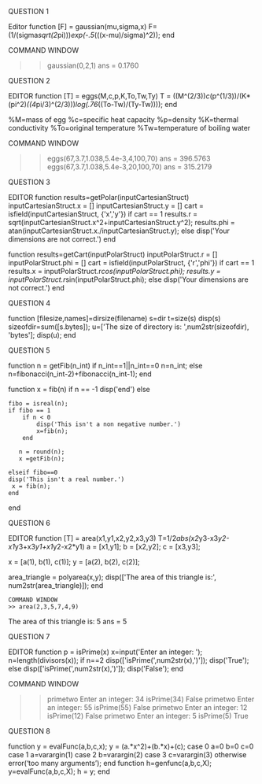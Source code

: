 QUESTION 1

Editor
function [F] = gaussian(mu,sigma,x)
F=(1/(sigma*sqrt(2*pi)))*exp(-.5*(((x-mu)/sigma)^2));
end

COMMAND WINDOW
>> gaussian(0,2,1)
ans =
    0.1760

QUESTION 2 

EDITOR
function [T] = eggs(M,c,p,K,To,Tw,Ty)
    T = ((M^(2/3))*c*(p^(1/3))/(K*(pi^2)*((4*pi/3)^(2/3)))*log(.76*((To-Tw)/(Ty-Tw))));
end

%M=mass of egg
%c=specific heat capacity
%p=density
%K=thermal conductivity
%To=original temperature
%Tw=temperature of boiling water

COMMAND WINDOW
>> eggs(67,3.7,1.038,5.4e-3,4,100,70)
ans =
  396.5763
>> eggs(67,3.7,1.038,5.4e-3,20,100,70)
ans =
  315.2179
  
 QUESTION 3 
 
EDITOR
 function results=getPolar(inputCartesianStruct)
    inputCartesianStruct.x = []
    inputCartesianStruct.y = []
    cart = isfield(inputCartesianStruct, {'x','y'})
    if cart == 1
        results.r = sqrt(inputCartesianStruct.x^2+inputCartesianStruct.y^2);
        results.phi = atan(inputCartesianStruct.x./inputCartesianStruct.y);
    else
        disp('Your dimensions are not correct.')
end
 

function results=getCart(inputPolarStruct)
    inputPolarStruct.r = []
    inputPolarStruct.phi = []
    cart = isfield(inputPolarStruct, {'r','phi'})
    if cart == 1
        results.x = inputPolarStruct.r*cos(inputPolarStruct.phi);
        results.y = inputPolarStruct.r*sin(inputPolarStruct.phi);
    else
        disp('Your dimensions are not correct.')
end

 
 QUESTION 4
 
 function [filesize,names]=dirsize(filename)
s=dir
t=size(s)
disp(s)
sizeofdir=sum([s.bytes]);
u=['The size of directory is: ',num2str(sizeofdir), 'bytes'];
disp(u);
end

 
 QUESTION 5
 
  function n = getFib(n_int)
if n_int==1||n_int==0
    n=n_int;
else
    n=fibonacci(n_int-2)+fibonacci(n_int-1);
end

function x = fib(n)
if n == -1 
    disp('end')
else
    
    fibo = isreal(n);
    if fibo == 1
        if n < 0
            disp('This isn't a non negative number.')
            x=fib(n);
        end
    
       n = round(n);
       x =getFib(n);
   
    elseif fibo==0
    disp('This isn't a real number.')
     x = fib(n);
    end
end
 
 
 QUESTION 6
 
EDITOR
 function [T] = area(x1,y1,x2,y2,x3,y3)
T=1/2*abs(x2*y3-x3*y2-x1*y3+x3*y1+x1*y2-x2*y1)
a = [x1,y1];
b = [x2,y2];
c = [x3,y3];

x = [a(1), b(1), c(1)]; 
y = [a(2), b(2), c(2)]; 

area_triangle = polyarea(x,y);
disp(['The area of this triangle is:', num2str(area_triangle)]);
    end
    
    COMMAND WINDOW
    >> area(2,3,5,7,4,9)
The area of this triangle is: 5
ans =
     5
 
 QUESTION 7 
 
 EDITOR
 function p = isPrime(x)
x=input('Enter an integer: ');
n=length(divisors(x));
if  n==2
    disp(['isPrime(',num2str(x),')']);
    disp('True');
else 
    disp(['isPrime(',num2str(x),')']);
    disp('False');
end

COMMAND WINDOW
>> primetwo
Enter an integer: 34
isPrime(34)
False
>> primetwo
Enter an integer: 55
isPrime(55)
False
>> primetwo
Enter an integer: 12
isPrime(12)
False
>> primetwo
Enter an integer: 5
isPrime(5)
True

QUESTION 8 

function y = evalFunc(a,b,c,x);
y = (a.*x^2)+(b.*x)+(c);
case 0
a=0
b=0
c=0
case 1
a=varargin(1)
case 2 
b=varargin(2)
case 3
c=varargin(3)
otherwise 
error(‘too many arguments’);
end
function h=genfunc(a,b,c,X);
y=evalFunc(a,b,c,X);
h = y;
end
